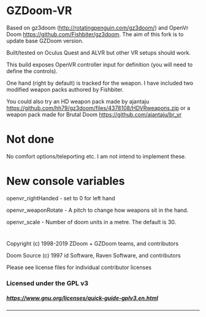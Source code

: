# GZDoom-VR 
Based on gz3doom (http://rotatingpenguin.com/gz3doom/) and OpenVr Doom https://github.com/Fishbiter/gz3doom.
The aim of this fork is to update base GZDoom version.

Built/tested on Oculus Quest and ALVR but other VR setups should work.

This build exposes OpenVR controller input for definition (you will need to define the controls).

One hand (right by default) is tracked for the weapon. I have included two modified weapon packs authored by Fishbiter. 

You could also try an HD weapon pack made by ajantaju https://github.com/hh79/gz3doom/files/4378108/HDVRweapons.zip or a weapon pack made for Brutal Doom https://github.com/ajantaju/br_vr

# Not done

No comfort options/teleporting etc. I am not intend to implement these.

# New console variables

openvr_rightHanded - set to 0 for left hand

openvr_weaponRotate - A pitch to change how weapons sit in the hand.

openvr_scale - Number of doom units in a metre. The default is 30.

#
Copyright (c) 1998-2019 ZDoom + GZDoom teams, and contributors

Doom Source (c) 1997 id Software, Raven Software, and contributors

Please see license files for individual contributor licenses

### Licensed under the GPL v3
##### https://www.gnu.org/licenses/quick-guide-gplv3.en.html
---



